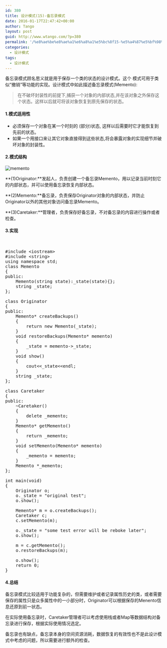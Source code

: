 ```yaml
---
id: 380
title: 设计模式(15)-备忘录模式
date: 2016-01-17T22:47:42+00:00
author: Tango
layout: post
guid: http://www.wtango.com/?p=380
permalink: '/%e8%ae%be%e8%ae%a1%e6%a8%a1%e5%bc%8f15-%e5%a4%87%e5%bf%98%e5%bd%95%e6%a8%a1%e5%bc%8f/'
categories:
  - 设计模式
tags:
  - 设计模式
---
```

备忘录模式顾名思义就是用于保存一个类的状态的设计模式。这个 模式可用于类似“撤销”等功能的实现。设计模式中如此描述备忘录模式(Memento):

> 在不破坏封装性的前提下,捕获一个对象的内部状态,并在该对象之外保存这个状态。这样以后就可将该对象恢复到原先保存的状态。

<!--more-->

#### 1.模式适用性

  * 必须保存一个对象在某一个时刻的 (部分)状态, 这样以后需要时它才能恢复到先前的状态。
  * 如果一个用接口来让其它对象直接得到这些状态,将会暴露对象的实现细节并破坏对象的封装性。

#### 2.模式结构

<img class="aligncenter size-full wp-image-381" src="../wp-content/uploads/2016/01/memento.png" alt="memento" width="817" height="360" srcset="../wp-content/uploads/2016/01/memento.png 817w, ../wp-content/uploads/2016/01/memento-300x132.png 300w, ../wp-content/uploads/2016/01/memento-768x338.png 768w" sizes="(max-width: 817px) 100vw, 817px" />

**(1)Originator:**发起人，负责创建一个备忘录Memento，用以记录当前时刻它的内部状态，并可以使用备忘录恢复内部状态。

**(2)Memento:**备忘录，负责保存Originator对象的内部状态，并防止Originator以外的其他对象访问备忘录Memento。

**(3)Caretaker:**管理者，负责保存好备忘录，不对备忘录的内容进行操作或者检查。

#### 3.实现

&nbsp;

<pre class="brush: cpp; title: ; notranslate" title="">#include &lt;iostream&gt;
#include &lt;string&gt;
using namespace std;
class Memento
{
public:
	Memento(string state):_state(state){};
	string _state;
};

class Originator
{
public:
	Memento* createBackups()
	{
		return new Memento(_state);
	}
	void restoreBackups(Memento* memento)
	{
		_state = memento-&gt;_state;
	}
	void show()
	{
		cout&lt;&lt;_state&lt;&lt;endl;
	}
	string _state;
};

class Caretaker
{
public:
	~Caretaker()
	{
		delete _memento;
	}
	Memento* getMemento()
	{
		return _memento;
	}
	void setMemento(Memento* memento)
	{
		_memento = memento;
	}
	Memento *_memento;
};

int main(void)
{
	Originator o;
	o._state = "original test";
	o.show();

	Memento* m = o.createBackups();
	Caretaker c;
	c.setMemento(m);

	o._state = "some test error will be reboke later";
	o.show();

	m = c.getMemento();
	o.restoreBackups(m);

	o.show();
	return 0;
}
</pre>

#### 4.总结

备忘录模式比较适用于功能复杂的，但需要维护或者记录属性历史的类，或者需要保存的属性只是众多属性中的一小部分时，Originator可以根据保存的Menento信息还原到前一状态。

在实际使用备忘录时，Caretaker管理者可以考虑使用栈或者Map等数据结构对备忘录进行保存，根据实际使用情况选定。

备忘录也有缺点，备忘录本身的空间资源消耗，数据恢复的有效性也不是此设计模式中考虑的问题，所以需要进行额外的检查。